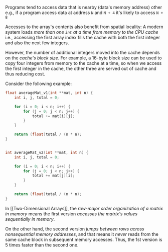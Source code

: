 Programs tend to access data that is nearby (data's memory address) other e.g., if a program access data at address `N` and `N + 4` it's likely to access `N + 8`

Accesses to the array's contents also benefit from spatial locality: A modern system loads *more than one `int` at a time from memory to the CPU cache* i.e., accessing the first array index fills the cache with both the first integer and also the next few integers. 

However, the number of additional integers moved into the cache depends on the *cache's block size*. For example, a 16-byte block size can be used to copy four integers from memory to the cache at a time, so when we access the first integer in the cache, the other three are served out of cache and thus reducing cost.

Consider the following example:

```c
float averageMat_v1(int **mat, int n) {
    int i, j, total = 0;

    for (i = 0; i < n; i++) {
        for (j = 0; j < n; j++) {
            total += mat[i][j];
        }
    }

    return (float)total / (n * n);
}


int averageMat_v2(int **mat, int n) {
    int i, j, total = 0;

    for (i = 0; i < n; i++) {
        for (j = 0; j < n; j++) {
            total += mat[j][i];
        }
    }

    return (float)total / (n * n);
}
```

In [[Two-Dimensional Arrays]], the *row-major order organization of a matrix in memory*  means the first version *accesses the matrix's values sequentially in memory*. 

On the other hand, the second version *jumps between rows across nonsequential memory addresses*, and that means it *never* reads from the same cache block in subsequent memory accesses. Thus, the 1st version is 5 times faster than the second one.

